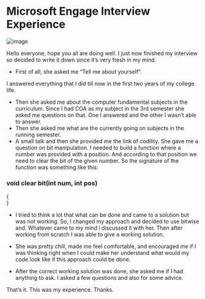 # Microsoft Engage Interview Experience
![image](https://user-images.githubusercontent.com/84279900/193338590-76ddb906-1b5a-4524-ba1d-86909774643d.png)

Hello everyone, hope you all are doing well. I just now finished my interview so decided to write it down since it’s very fresh in my mind.
- First of all, she asked me “Tell me about yourself“.

I answered everything that I did till now in the first two years of my college life.
- Then she asked me about the computer fundamental subjects in the curriculum.
Since I had COA as my subject in the 3rd semester she asked me questions on that. One I answered and the other I wasn’t able to answer.
- Then she asked me what are the currently going on subjects in the running semester.
- A small talk and then she provided me the link of codility. She gave me a question on bit manipulation. I needed to build a function where a number was provided with a position. And according to that position we need to clear the bit of the given number. So the signature of the function was something like this:
### void clear bit(int num, int pos)
{  
}

- I tried to think a lot that what can be done and came to a solution but was not working. So, I changed my approach and decided to use bitwise and. Whatever came to my mind I discussed it with her. Then after working from scratch I was able to give a working solution.

- She was pretty chill, made me feel comfortable, and encouraged me if I was thinking right when I could make her understand what would my code look like if this approach could be done.

- After the correct working solution was done, she asked me if I had anything to ask. I asked a few questions and also for some advice.

That’s it. This was my experience. Thanks.

